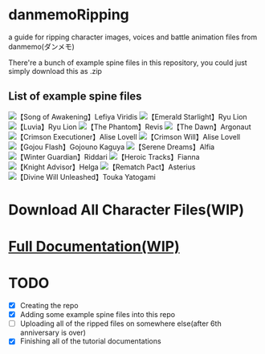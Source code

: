 # danmemoRipping
a guide for ripping character images, voices and battle animation files from danmemo(ダンメモ)

There're a bunch of example spine files in this repository, you could just simply download this as .zip

## List of example spine files
![](https://media.discordapp.net/attachments/1106922465533366343/1120181435463110696/hex.png "【Song of Awakening】Lefiya Viridis")
![](https://media.discordapp.net/attachments/1106922465533366343/1120181400075784234/hex_2.png "【Emerald Starlight】Ryu Lion")
![](https://media.discordapp.net/attachments/1106922465533366343/1120181400327434250/hex_3.png "【Luvia】Ryu Lion")
![](https://media.discordapp.net/attachments/1106922465533366343/1120181400570699796/hex_4.png "【The Phantom】Revis")
![](https://media.discordapp.net/attachments/1106922465533366343/1120181400985948190/hex_5.png "【The Dawn】Argonaut")
![](https://media.discordapp.net/attachments/1106922465533366343/1120181401401172069/hex_6.png "【Crimson Executioner】Alise Lovell")
![](https://media.discordapp.net/attachments/1106922465533366343/1120181401938055168/hex_7.png "【Crimson Will】Alise Lovell")
![](https://media.discordapp.net/attachments/1106922465533366343/1120181402286170153/hex_8.png "【Gojou Flash】Gojouno Kaguya")
![](https://media.discordapp.net/attachments/1106922465533366343/1120181402667864074/hex_9.png "【Serene Dreams】Alfia")
![](https://media.discordapp.net/attachments/1106922465533366343/1120181402961457213/hex_10.png "【Winter Guardian】Riddari")
![](https://media.discordapp.net/attachments/1106922465533366343/1120181399840891012/hex_11.png "【Heroic Tracks】Fianna")
![](https://media.discordapp.net/attachments/1106922465533366343/1120181435693805678/hex_12.png "【Knight Advisor】Helga")
![](https://media.discordapp.net/attachments/1106922465533366343/1120181436016771132/hex_13.png "【Rematch Pact】Asterius")
![](https://media.discordapp.net/attachments/1106922465533366343/1120181436557824133/hex_14.png "【Divine Will Unleashed】Touka Yatogami")

# Download All Character Files(WIP)

# [Full Documentation(WIP)](https://github.com/MarioUniverseZ/danmemoRipping/wiki)

# TODO
- [x] Creating the repo
- [x] Adding some example spine files into this repo
- [ ] Uploading all of the ripped files on somewhere else(after 6th anniversary is over)
- [x] Finishing all of the tutorial documentations
